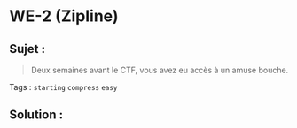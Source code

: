 # WE-2 (Zipline)

## Sujet :

> Deux semaines avant le CTF, vous avez eu accès à un amuse bouche.

Tags : `starting` `compress` `easy`

## Solution :
